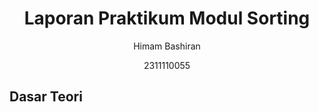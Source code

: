# <h1 align="center">Laporan Praktikum Modul Sorting</h1>
<p align="center">Himam Bashiran</p>
<p align="center">2311110055</p>

## Dasar Teori